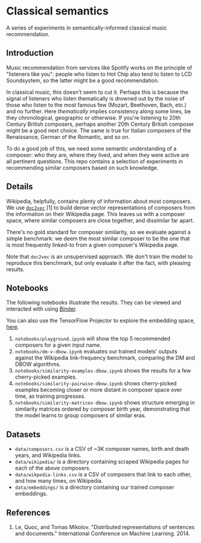 # Classical semantics

A series of experiments in semantically-informed classical music
recommendation.

## Introduction
Music recommendation from services like Spotify works on the principle of
"listeners like you": people who listen to Hot Chip also tend to listen to LCD
Soundsystem, so the latter might be a good recommendation.

In classical music, this doesn't seem to cut it. Perhaps this is because the
signal of listeners who listen thematically is drowned out by the noise of
those who listen to the most famous few (Mozart, Beethoven, Bach, etc.) and no
further. Here *thematically* implies consistency along some lines, be they
chronological, geographic or otherwise. If you're listening to 20th Century
British composers, perhaps another 20th Century British composer might be a
good next choice. The same is true for Italian composers of the Renaissance,
German of the Romantic, and so on. 

To do a good job of this, we need some semantic understanding of a
composer: who they are, where they lived, and when they were active
are all pertinent questions. This repo contains a selection of
experiments in recommending similar composers based on such knowledge.

## Details
Wikipedia, helpfully, contains plenty of information about most composers. We
use [`doc2vec`](https://github.com/samueljamesbell/doc2vec) [1] to build
dense vector representations of composers from the information on their Wikipedia
page. This leaves us with a composer space, where similar composers are close
together, and dissimilar far apart.

There's no gold standard for composer similarity, so we evaluate against a
simple benchmark: we deem the most similar composer to be the one that is most
frequently linked-to from a given composer's Wikipedia page.

Note that `doc2vec` is an unsupervised approach. We don't train the model to
reproduce this benchmark, but only evaluate it after the fact, with pleasing
results.

## Notebooks
The following notebooks illustrate the results. They can be viewed and interacted with using [Binder](https://mybinder.org/v2/gh/samueljamesbell/classical-semantics/master).

You can also use the TensorFlow Projector to explore the embedding space,
[here](https://projector.tensorflow.org/?config=https://raw.githubusercontent.com/samueljamesbell/classical-semantics/master/projector_config.json).

1. `notebooks/playground.ipynb` will show the top 5 recommended composers for a
   given input name.
2. `notebooks/dm-v-dbow.ipynb` evaluates our trained
   models' outputs against the Wikipedia link-frequency benchmark, comparing
   the DM and DBOW algorithms.
4. `notebooks/similarity-examples-dbow.ipynb` shows the results for a few
   cherry-picked examples.
3. `notebooks/similarity-pairwise-dbow.ipynb` shows cherry-picked examples
   becoming closer or more distant in composer space over time, as training
   progresses.
4. `notebooks/similarity-matrices-dbow.ipynb` shows structure emerging in similarity
   matrices ordered by composer birth year, demonstrating that the model learns
   to group composers of similar eras.

## Datasets
* `data/composers.csv` is a CSV of ~3K composer names, birth and death years,
  and Wikipedia links.
* `data/wikipedia/` is a directory containing scraped Wikipedia pages for each
  of the above composers.
* `data/wikpedia-links.csv` is a CSV of composers that link to each other, and
  how many times, on Wikipedia.
* `data/embeddings/` is a directory containing our trained composer embeddings.

## References
1. Le, Quoc, and Tomas Mikolov. "Distributed representations of sentences and
   documents." International Conference on Machine Learning. 2014.
